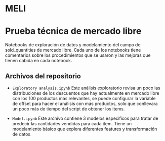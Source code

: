 # MELI
Prueba técnica de mercado libre 
================

Notebooks de exploración de datos y modelamiento del campo de sold_quantities de mercado libre. Cada uno de los notebooks tiene comentarios sobre los procedimientos que se usaron y las mejoras que tienen cabida en cada notebook. 

Archivos del repositorio
-------------------
- ``Exploratory analysis.ipynb``
  Este análisis exploratorio revisa un poco las distribuciones de los descuentos que hay actualmente en mercado libre con los 100 productos más relevantes, se puede configurar la variable de offset para hacer el análisis con más productos, solo que conllevara un poco más de tiempo del script de obtener los items. 

- ``Model.ipynb``
  Este archivo contiene 3 modelos especificos para tratar de predecir las cantidades vendidas para cada item. Tiene un modelamiento básico que explora diferentes features y transformación de datos. 
